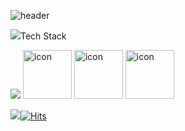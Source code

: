 
![header](https://capsule-render.vercel.app/api?type=waving&color=auto&height=300&section=header&&animation=twinkling&text=안녕하세요%20클라이언트%20개발자%20박시현입니다.&fontSize=30)

<img src="https://img.shields.io/badge/Rotary International-F7A81B?logo=Rotary International">Tech Stack  


<img src="https://img.shields.io/badge/Unity-FFFFFF?logo=Unity">   
<img src="https://techstack-generator.vercel.app/csharp-icon.svg" alt="icon" width="78" height="78" />
<img src="https://techstack-generator.vercel.app/github-icon.svg" alt="icon" width="78" height="78" />
<img src="https://techstack-generator.vercel.app/cpp-icon.svg" alt="icon" width="78" height="78" />



<a href="https://parkshuan.tistory.com/"><img src="https://img.shields.io/badge/Tistory-000000?style=flat-square&logo=Tistory&logoColor=white&link=https://parkshuan.tistory.com"/>[![Hits](https://hits.seeyoufarm.com/api/count/incr/badge.svg?url=https%3A%2F%2Fgithub.com%2FPPARKSHAUN&count_bg=%23000000&title_bg=%23000000&icon=github.svg&icon_color=%23FFFFFF&title=hits&edge_flat=false)](https://hits.seeyoufarm.com)
